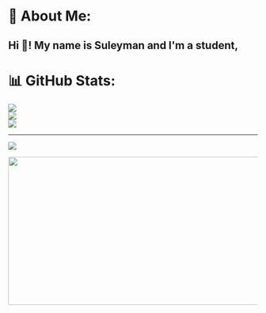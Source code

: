 # 💫 About Me:
<h2 align="left">Hi 👋! My name is Suleyman and I'm a student, </h2>

# 📊 GitHub Stats:
![](https://github-readme-stats.vercel.app/api?username=Suleyman-Seyt-Aliev&theme=dark&hide_border=false&include_all_commits=false&count_private=false)<br/>
![](https://github-readme-streak-stats.herokuapp.com/?user=Suleyman-Seyt-Aliev&theme=dark&hide_border=false)<br/>
![](https://github-readme-stats.vercel.app/api/top-langs/?username=Suleyman-Seyt-Aliev&theme=dark&hide_border=false&include_all_commits=false&count_private=false&layout=compact)

---
[![](https://visitcount.itsvg.in/api?id=Suleyman-Seyt-Aliev&icon=0&color=0)](https://visitcount.itsvg.in)

<div align="center">
  <img height="300" width="600" src="https://user-images.githubusercontent.com/74038190/225813708-98b745f2-7d22-48cf-9150-083f1b00d6c9.gif"  />
</div>

<!-- Proudly created with GPRM ( https://gprm.itsvg.in ) -->

